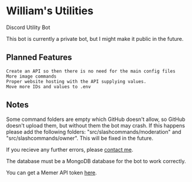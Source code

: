 # William's Utilities
Discord Utility Bot

This bot is currently a private bot, but I might make it public in the future.

## Planned Features

```
Create an API so then there is no need for the main config files
More image commands
Proper website hosting with the API supplying values.
Move more IDs and values to .env
```

## Notes
Some command folders are empty which GitHub doesn't allow, so GitHub doesn't upload them, but without them the bot may crash. If this happens please add the following folders: "src/slashcommands/moderation" and "src/slashcommands/owner". This will be fixed in the future.

If you recieve any further errors, please [contact me](mailto:william@williamharrison.dev).

The database must be a MongoDB database for the bot to work correctly.

You can get a Memer API token [here](https://memer-api.js.org).
